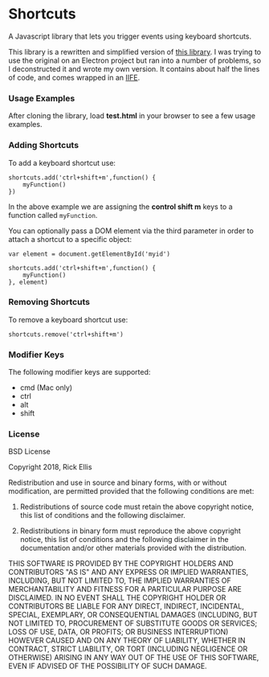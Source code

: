 # Shortcuts
A Javascript library that lets you trigger events using keyboard shortcuts.

This library is a rewritten and simplified version of [this library](http://www.openjs.com/scripts/events/keyboard_shortcuts/shortcut.js). I was trying to use the original on an Electron project but ran into a number of problems, so I deconstructed it and wrote my own version. It contains about half the lines of code, and comes wrapped in an [IIFE](https://en.wikipedia.org/wiki/Immediately-invoked_function_expression).

### Usage Examples
After cloning the library, load __test.html__ in your browser to see a few usage examples.

### Adding Shortcuts

To add a keyboard shortcut use:

    shortcuts.add('ctrl+shift+m',function() {
        myFunction()
    })

In the above example we are assigning the __control shift m__ keys to a function called `myFunction`.

You can optionally pass a DOM element via the third parameter in order to attach a shortcut to a specific object:

    var element = document.getElementById('myid')

    shortcuts.add('ctrl+shift+m',function() {
        myFunction()
    }, element)

### Removing Shortcuts

To remove a keyboard shortcut use:

    shortcuts.remove('ctrl+shift+m')

### Modifier Keys

The following modifier keys are supported:

* cmd (Mac only)
* ctrl
* alt
* shift

### License

BSD License

Copyright 2018, Rick Ellis

Redistribution and use in source and binary forms, with or without modification, are permitted provided that the following conditions are met:

1. Redistributions of source code must retain the above copyright notice, this list of conditions and the following disclaimer.

2. Redistributions in binary form must reproduce the above copyright notice, this list of conditions and the following disclaimer in the documentation and/or other materials provided with the distribution.

THIS SOFTWARE IS PROVIDED BY THE COPYRIGHT HOLDERS AND CONTRIBUTORS "AS IS" AND ANY EXPRESS OR IMPLIED WARRANTIES, INCLUDING, BUT NOT LIMITED TO, THE IMPLIED WARRANTIES OF MERCHANTABILITY AND FITNESS FOR A PARTICULAR PURPOSE ARE DISCLAIMED. IN NO EVENT SHALL THE COPYRIGHT HOLDER OR CONTRIBUTORS BE LIABLE FOR ANY DIRECT, INDIRECT, INCIDENTAL, SPECIAL, EXEMPLARY, OR CONSEQUENTIAL DAMAGES (INCLUDING, BUT NOT LIMITED TO, PROCUREMENT OF SUBSTITUTE GOODS OR SERVICES; LOSS OF USE, DATA, OR PROFITS; OR BUSINESS INTERRUPTION) HOWEVER CAUSED AND ON ANY THEORY OF LIABILITY, WHETHER IN CONTRACT, STRICT LIABILITY, OR TORT (INCLUDING NEGLIGENCE OR OTHERWISE) ARISING IN ANY WAY OUT OF THE USE OF THIS SOFTWARE, EVEN IF ADVISED OF THE POSSIBILITY OF SUCH DAMAGE.

